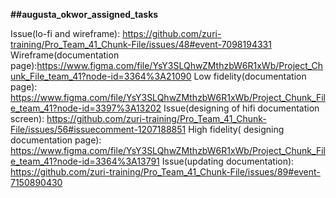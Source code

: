 **##augusta_okwor_assigned_tasks**

Issue(lo-fi and wireframe): https://github.com/zuri-training/Pro_Team_41_Chunk-File/issues/48#event-7098194331
Wireframe(documentation page):https://www.figma.com/file/YsY3SLQhwZMthzbW6R1xWb/Project_Chunk_File_team_41?node-id=3364%3A21090
Low fidelity(documentation page): https://www.figma.com/file/YsY3SLQhwZMthzbW6R1xWb/Project_Chunk_File_team_41?node-id=3397%3A13202
Issue(designing of hifi documentation screen): https://github.com/zuri-training/Pro_Team_41_Chunk-File/issues/56#issuecomment-1207188851
High fidelity( designing documentation page): https://www.figma.com/file/YsY3SLQhwZMthzbW6R1xWb/Project_Chunk_File_team_41?node-id=3364%3A13791
Issue(updating documentation): https://github.com/zuri-training/Pro_Team_41_Chunk-File/issues/89#event-7150890430
